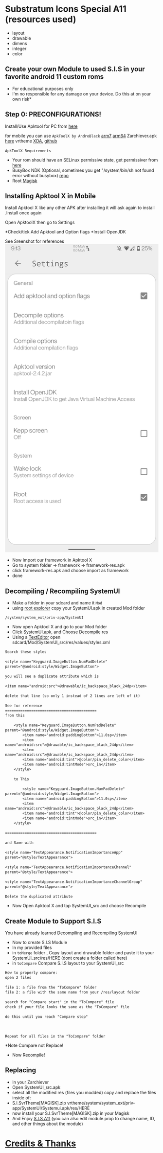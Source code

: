 # Substratum Icons Special A11 (resources used)

 - layout
 - drawable
 - dimens
 - integer
 - color

## Create your own Module to used S.I.S in your favorite android 11 custom roms 
- For educational purposes only
- I'm no responsible for any damage on your device. Do this at on your own risk*

## Step 0: PRECONFIGURATIONS!
Install/Use Apktool for PC from [here](https://ibotpeaches.github.io/Apktool/)

for mobile you can use `ApkToolX by AndroBlack` [arm7](https://androidfilehost.com/?fid=4349826312261827487) [arm64](https://androidfilehost.com/?fid=4349826312261827488)
Zarchiever.apk [here](https://www.apkmirror.com/apk/zdevs/zarchiver/)
vrtheme [XDA](https://forum.xda-developers.com/t/mod-magisk-android-11-addon-features-for-pixel-devices-pixel-4a-thread.4215069/), [github](https://github.com/ElTifo/CustomSettingsForDevs/tree/Pixel4a/app/src/mods) 

`ApkToolX Requirements`
- Your rom should have an SELinux permissive state, get permissiver from [here](https://t.me/permissiver/2)
- BusyBox NDK (Optional, sometimes you get "/system/bin/sh not found error without busybox) [repo](https://github.com/Magisk-Modules-Repo/busybox-ndk)
- Root [Magisk](https://github.com/topjohnwu/Magisk/releases)


##  Installing Apktool X in Mobile
Install Apktool X like any other APK
after installing it will ask again to install .Install once again

Open ApktoolX then go to Settings

*Check/tick Add Apktool and Option flags
*Install OpenJDK 

See Sreenshot for references
<img src="https://github.com/MrSluffy/sis-res/blob/A11/Screenshot_20210327-091326_Apktool_X.png?raw=true">

- Now Import our framework in Apktool X
- Go to system folder -> framework -> framework-res.apk
- click framework-res.apk and choose import as framework
- done

## Decompiling / Recompiling SystemUI

- Make a folder in your sdcard and name it `Mod`
- using [root explorer](https://rootexplorer.co/download-apk/) copy your SystemUI.apk in created Mod folder
```
/system/system_ext/priv-app/SystemUI
```
- Now open Apktool X and go to your Mod folder
- Click SystemUI.apk, and Choose Decompile res
- Using a [TextEditor](https://play.google.com/store/apps/details?id=com.rhmsoft.edit) open sdcard/Mod/SystemUI_src/res/values/styles.xml 

```
Search these styles

<style name="Keyguard.ImageButton.NumPadDelete" parent="@android:style/Widget.ImageButton">

you will see a duplicate attribute which is

<item name="android:src">@drawable/ic_backspace_black_24dp</item>

delete that line (so only 1 instead of 2 lines are left of it)

See for reference
==========================================
from this

    <style name="Keyguard.ImageButton.NumPadDelete" parent="@android:style/Widget.ImageButton">
        <item name="android:paddingBottom">11.0sp</item>
        <item name="android:src">@drawable/ic_backspace_black_24dp</item>
        <item name="android:src">@drawable/ic_backspace_black_24dp</item>
        <item name="android:tint">@color/pin_delete_color</item>
        <item name="android:tintMode">src_in</item>
    </style>
    
    to This 

        <style name="Keyguard.ImageButton.NumPadDelete" parent="@android:style/Widget.ImageButton">
        <item name="android:paddingBottom">11.0sp</item>
        <item name="android:src">@drawable/ic_backspace_black_24dp</item>
        <item name="android:tint">@color/pin_delete_color</item>
        <item name="android:tintMode">src_in</item>
    </style>

==========================================

and Same with 

<style name="TextAppearance.NotificationImportanceApp" parent="@style/TextAppearance">

<style name="TextAppearance.NotificationImportanceChannel" parent="@style/TextAppearance">
  
<style name="TextAppearance.NotificationImportanceChannelGroup" parent="@style/TextAppearance">

Delete the duplicated attribute 

```
- Now Open Apktool X and tap SystemUI_src and choose Recompile


## Create Module to Support S.I.S

You have already learned Decompiling and Recompiling SystemUI 
- Now to create S.I.S Module
- In my provided files 
- in `toMerge` folder , Copy layout and drawable folder and paste it to your SystemUI_src/res/HERE (dont create a folder called here)
- in `toCompare` Compare S.I.S layout to your SystemUI_src
```
How to properly compare:
open 2 files

file 1: a file from the "ToCompare" folder
file 2: a file with the same name from your /res/layout folder

search for "Compare start" in the "ToCompare" file
check if your file looks the same as the "ToCompare" file

do this until you reach "Compare stop"



Repeat for all files in the "ToCompare" folder
 ```
*Note Compare not Replace!
- Now Recompile!

## Replacing
- In your Zarchiever
- Open SystemUI_src.apk
- select all the modified res (files you modded) copy and replace the files inside of: 
- S.I.SvrTheme[MAGISK].zip vrtheme/system/system_ext/priv-app/SystemUI/Systemui.apk/res/HERE
- now install your S.I.SvrTheme[MAGISK].zip in your Magisk
- And Enjoy [S.I.S A11](https://t.me/sluffy_icons)
(you can also edit module.prop to change name, ID, and other things about the module)

# [Credits & Thanks](https://telegra.ph/Credits-And-Thank-08-16)

